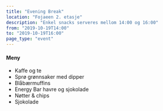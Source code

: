 ```yaml
---
title: "Evening Break"
location: "Fojaeen 2. etasje"
description: "Enkel snacks serveres mellom 14:00 og 16:00"
from: "2019-10-19T14:00"
to: "2019-10-19T16:00"
page_type: "event"
---
```



#### Meny 
- Kaffe og te
- Sprø grønnsaker med dipper
- Blåbærmuffins
- Energy Bar havre og sjokolade
- Nøtter & chips
- Sjokolade